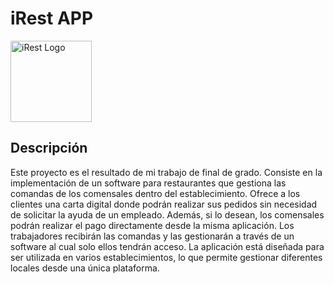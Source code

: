 # iRest APP

<p>
  <img src="https://res.cloudinary.com/djwjh0wpw/image/upload/v1678621782/favicon_agaioz.png" width="130" alt="iRest Logo" /></a>
</p>

## Descripción
Este proyecto es el resultado de mi trabajo de final de grado. Consiste en la implementación de un software para restaurantes que gestiona las comandas de los comensales dentro del establecimiento. Ofrece a los clientes una carta digital donde podrán realizar sus pedidos sin necesidad de solicitar la ayuda de un empleado. Además, si lo desean, los comensales podrán realizar el pago directamente desde la misma aplicación. Los trabajadores recibirán las comandas y las gestionarán a través de un software al cual solo ellos tendrán acceso. La aplicación está diseñada para ser utilizada en varios establecimientos, lo que permite gestionar diferentes locales desde una única plataforma.
